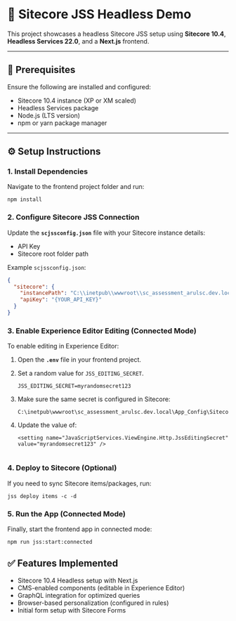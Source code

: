 # 🧠 Sitecore JSS Headless Demo

This project showcases a headless Sitecore JSS setup using **Sitecore 10.4**, **Headless Services 22.0**, and a **Next.js** frontend.

---

## 🚀 Prerequisites

Ensure the following are installed and configured:

- Sitecore 10.4 instance (XP or XM scaled)
- Headless Services package
- Node.js (LTS version)
- npm or yarn package manager

---

## ⚙️ Setup Instructions

### 1. Install Dependencies

Navigate to the frontend project folder and run:
```
npm install
```
### 2. Configure Sitecore JSS Connection

Update the **`scjssconfig.json`** file with your Sitecore instance details:

- API Key  
- Sitecore root folder path  

Example `scjssconfig.json`:

```json
{
  "sitecore": {
    "instancePath": "C:\\inetpub\\wwwroot\\sc_assessment_arulsc.dev.local",
    "apiKey": "{YOUR_API_KEY}"
  }
}
 ```
### 3. Enable Experience Editor Editing (Connected Mode)

To enable editing in Experience Editor:

1. Open the **`.env`** file in your frontend project.  
2. Set a random value for `JSS_EDITING_SECRET`.  

   ```env
   JSS_EDITING_SECRET=myrandomsecret123
   ```
3. Make sure the same secret is configured in Sitecore:
   ```
   C:\inetpub\wwwroot\sc_assessment_arulsc.dev.local\App_Config\Sitecore\JavaScriptServices\Sitecore.JavaScriptServices.ViewEngine.Http.config

   ```
4. Update the value of:
   ```
   <setting name="JavaScriptServices.ViewEngine.Http.JssEditingSecret" value="myrandomsecret123" />
  
### 4. Deploy to Sitecore (Optional)

If you need to sync Sitecore items/packages, run:

```
jss deploy items -c -d
```
### 5. Run the App (Connected Mode)

Finally, start the frontend app in connected mode:

```
npm run jss:start:connected
```
## ✅ Features Implemented

- Sitecore 10.4 Headless setup with Next.js  
- CMS-enabled components (editable in Experience Editor)  
- GraphQL integration for optimized queries  
- Browser-based personalization (configured in rules)  
- Initial form setup with Sitecore Forms  
